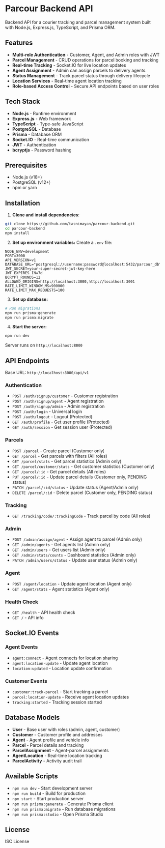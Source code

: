 # Parcour Backend API

Backend API for a courier tracking and parcel management system built with Node.js, Express.js, TypeScript, and Prisma ORM.

## Features

- **Multi-role Authentication** - Customer, Agent, and Admin roles with JWT
- **Parcel Management** - CRUD operations for parcel booking and tracking
- **Real-time Tracking** - Socket.IO for live location updates
- **Agent Assignment** - Admin can assign parcels to delivery agents
- **Status Management** - Track parcel status through delivery lifecycle
- **Location Services** - Real-time agent location tracking
- **Role-based Access Control** - Secure API endpoints based on user roles

## Tech Stack

- **Node.js** - Runtime environment
- **Express.js** - Web framework
- **TypeScript** - Type-safe JavaScript
- **PostgreSQL** - Database
- **Prisma** - Database ORM
- **Socket.IO** - Real-time communication
- **JWT** - Authentication
- **bcryptjs** - Password hashing

## Prerequisites

- Node.js (v18+)
- PostgreSQL (v12+)
- npm or yarn

## Installation

1. **Clone and install dependencies:**

```bash
git clone https://github.com/tasnimayan/parcour-backend.git
cd parcour-backend
npm install
```

2. **Set up environment variables:**
   Create a `.env` file:

```env
NODE_ENV=development
PORT=3000
API_VERSION=v1
DATABASE_URL="postgresql://username:password@localhost:5432/parcour_db"
JWT_SECRET=your-super-secret-jwt-key-here
JWT_EXPIRES_IN=7d
BCRYPT_ROUNDS=12
ALLOWED_ORIGINS=http://localhost:3000,http://localhost:3001
RATE_LIMIT_WINDOW_MS=900000
RATE_LIMIT_MAX_REQUESTS=100
```

3. **Set up database:**

```bash
# Run migrations
npm run prisma:generate
npm run prisma:migrate
```

4. **Start the server:**

```bash
npm run dev
```

Server runs on `http://localhost:8000`

## API Endpoints

Base URL: `http://localhost:8000/api/v1`

### Authentication

- `POST /auth/signup/customer` - Customer registration
- `POST /auth/signup/agent` - Agent registration
- `POST /auth/signup/admin` - Admin registration
- `POST /auth/login` - Universal login
- `POST /auth/logout` - Logout (Protected)
- `GET /auth/profile` - Get user profile (Protected)
- `GET /auth/session` - Get session user (Protected)

### Parcels

- `POST /parcel` - Create parcel (Customer only)
- `GET /parcel` - Get parcels with filters (All roles)
- `GET /parcel/stats` - Get parcel statistics (Admin only)
- `GET /parcel/customer/stats` - Get customer statistics (Customer only)
- `GET /parcel/:id` - Get parcel details (All roles)
- `PUT /parcel/:id` - Update parcel details (Customer only, PENDING status)
- `PATCH /parcel/:id/status` - Update status (Agent/Admin only)
- `DELETE /parcel/:id` - Delete parcel (Customer only, PENDING status)

### Tracking

- `GET /tracking/code/:trackingCode` - Track parcel by code (All roles)

### Admin

- `POST /admin/assign/agent` - Assign agent to parcel (Admin only)
- `GET /admin/agents` - Get agents list (Admin only)
- `GET /admin/users` - Get users list (Admin only)
- `GET /admin/stats/counts` - Dashboard statistics (Admin only)
- `PATCH /admin/users/status` - Update user status (Admin only)

### Agent

- `POST /agent/location` - Update agent location (Agent only)
- `GET /agent/stats` - Agent statistics (Agent only)

### Health Check

- `GET /health` - API health check
- `GET /` - API info

## Socket.IO Events

### Agent Events

- `agent:connect` - Agent connects for location sharing
- `agent:location-update` - Update agent location
- `location:updated` - Location update confirmation

### Customer Events

- `customer:track-parcel` - Start tracking a parcel
- `parcel:location-update` - Receive agent location updates
- `tracking:started` - Tracking session started

## Database Models

- **User** - Base user with roles (admin, agent, customer)
- **Customer** - Customer profile and addresses
- **Agent** - Agent profile and vehicle info
- **Parcel** - Parcel details and tracking
- **ParcelAssignment** - Agent-parcel assignments
- **AgentLocation** - Real-time location tracking
- **ParcelActivity** - Activity audit trail

## Available Scripts

- `npm run dev` - Start development server
- `npm run build` - Build for production
- `npm start` - Start production server
- `npm run prisma:generate` - Generate Prisma client
- `npm run prisma:migrate` - Run database migrations
- `npm run prisma:studio` - Open Prisma Studio

## License

ISC License
